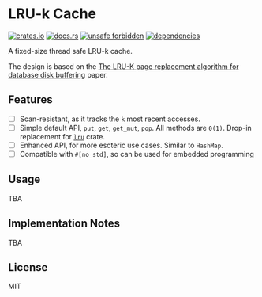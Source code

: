 # LRU-k Cache

[![crates.io](https://img.shields.io/crates/d/lru-k.svg)](https://crates.io/crates/lru-k)
[![docs.rs](https://docs.rs/lru-k/badge.svg)](https://docs.rs/lru-k)
[![unsafe forbidden](https://img.shields.io/badge/unsafe-forbidden-success.svg)](https://github.com/rust-secure-code/safety-dance/)
[![dependencies](https://deps.rs/repo/github/farazdagi/lru-k/status.svg)](https://deps.rs/repo/github/farazdagi/lru-k)

A fixed-size thread safe LRU-k cache.

The design is based on the [The LRU-K page replacement algorithm for database disk buffering](https://dl.acm.org/doi/pdf/10.1145/170036.170081) paper.

## Features

- [ ] Scan-resistant, as it tracks the `k` most recent accesses.
- [ ] Simple default API, `put`, `get`, `get_mut`, `pop`. All methods are `0(1)`. Drop-in replacement for [`lru`](https://crates.io/crates/lru) crate.
- [ ] Enhanced API, for more esoteric use cases. Similar to `HashMap`.
- [ ] Compatible with `#[no_std]`,  so can be used for embedded programming

## Usage

TBA

## Implementation Notes

TBA

## License

MIT
